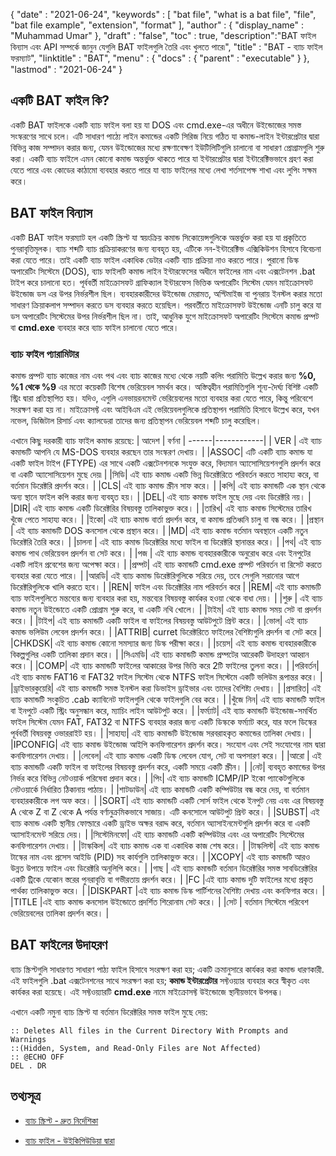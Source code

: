 {
  "date" : "2021-06-24",
  "keywords" : [ "bat file", "what is a bat file", "file", "bat file example", "extension", "format" ],
  "author" : {
    "display_name" : "Muhammad Umar"
},
  "draft" : "false",
  "toc" : true,
  "description":"BAT ফাইল বিন্যাস এবং API সম্পর্কে জানুন যেগুলি BAT ফাইলগুলি তৈরি এবং খুলতে পারে৷",
  "title" : "BAT - ব্যাচ ফাইল ফরম্যাট",
  "linktitle" : "BAT",
  "menu" : {
    "docs" : {
      "parent" : "executable"
}
},
  "lastmod" : "2021-06-24"
}

## একটি BAT ফাইল কি?
একটি BAT ফাইলকে একটি ব্যাচ ফাইল বলা হয় যা DOS এবং cmd.exe-এর অধীনে উইন্ডোজের সমস্ত সংস্করণের সাথে চলে। এটি সাধারণ পাঠ্যে লাইন কমান্ডের একটি সিরিজ নিয়ে গঠিত যা কমান্ড-লাইন ইন্টারপ্রেটার দ্বারা বিভিন্ন কাজ সম্পাদন করার জন্য, যেমন উইন্ডোজের মধ্যে রক্ষণাবেক্ষণ ইউটিলিটিগুলি চালানো বা সাধারণ প্রোগ্রামগুলি শুরু করা। একটি ব্যাচ ফাইলে এমন কোনো কমান্ড অন্তর্ভুক্ত থাকতে পারে যা ইন্টারপ্রেটার দ্বারা ইন্টারেক্টিভভাবে গ্রহণ করা যেতে পারে এবং কোডের কাঠামো ব্যবহার করতে পারে যা ব্যাচ ফাইলের মধ্যে লেখা শর্তসাপেক্ষ শাখা এবং লুপিং সক্ষম করে।
## BAT ফাইল বিন্যাস
একটি BAT ফাইল ফরম্যাট হল একটি স্ক্রিপ্ট যা স্বয়ংক্রিয় কমান্ড সিকোয়েন্সগুলিকে অন্তর্ভুক্ত করা হয় যা প্রকৃতিতে পুনরাবৃত্তিমূলক। ব্যাচ শব্দটি ব্যাচ প্রক্রিয়াকরণের জন্য ব্যবহৃত হয়, এটিকে নন-ইন্টারেক্টিভ এক্সিকিউশন হিসাবে বিবেচনা করা যেতে পারে। তাই একটি ব্যাচ ফাইল একাধিক ডেটার একটি ব্যাচ প্রক্রিয়া নাও করতে পারে। পুরানো ডিস্ক অপারেটিং সিস্টেমে (DOS), ব্যাচ ফাইলটি কমান্ড লাইন ইন্টারফেসের অধীনে ফাইলের নাম এবং এক্সটেনশন .bat টাইপ করে চালানো হত। পূর্ববর্তী মাইক্রোসফট গ্রাফিক্যাল ইন্টারফেস ভিত্তিক অপারেটিং সিস্টেম যেমন মাইক্রোসফট উইন্ডোজ ডস এর উপর নির্ভরশীল ছিল। ব্যবহারকারীদের উইন্ডোজ মেরামত, অপ্টিমাইজ বা পুনরায় ইনস্টল করার মতো সাধারণ ক্রিয়াকলাপ সম্পাদন করতে ডস ব্যবহার করতে হয়েছিল। পরবর্তীতে মাইক্রোসফট উইন্ডোজ এনটি চালু করে যা ডস অপারেটিং সিস্টেমের উপর নির্ভরশীল ছিল না। তাই, আধুনিক যুগে মাইক্রোসফট অপারেটিং সিস্টেমে কমান্ড প্রম্পট বা **cmd.exe** ব্যবহার করে ব্যাচ ফাইল চালানো যেতে পারে।
### ব্যাচ ফাইল প্যারামিটার
কমান্ড প্রম্পট ব্যাচ কাজের নাম এবং পথ এবং ব্যাচ কাজের মধ্যে থেকে নয়টি কলিং পরামিতি উল্লেখ করার জন্য **%0, %1 থেকে %9** এর মতো কয়েকটি বিশেষ ভেরিয়েবল সমর্থন করে। অস্তিত্বহীন পরামিতিগুলি শূন্য-দৈর্ঘ্য বিশিষ্ট একটি স্ট্রিং দ্বারা প্রতিস্থাপিত হয়। যদিও, এগুলি এনভায়রনমেন্ট ভেরিয়েবলের মতো ব্যবহার করা যেতে পারে, কিন্তু পরিবেশে সংরক্ষণ করা হয় না। মাইক্রোসফ্ট এবং আইবিএম এই ভেরিয়েবলগুলিকে প্রতিস্থাপন পরামিতি হিসাবে উল্লেখ করে, যখন নভেল, ডিজিটাল রিসার্চ এবং ক্যালডেরা তাদের জন্য প্রতিস্থাপন ভেরিয়েবল শব্দটি চালু করেছিল।

এখানে কিছু দরকারী ব্যাচ ফাইল কমান্ড রয়েছে:
| আদেশ | বর্ণনা |
------|------------|
| VER | এই ব্যাচ কমান্ডটি আপনি যে MS-DOS ব্যবহার করছেন তার সংস্করণ দেখায়। |
|ASSOC| এটি একটি ব্যাচ কমান্ড যা একটি ফাইল টাইপ (FTYPE) এর সাথে একটি এক্সটেনশনকে সংযুক্ত করে, বিদ্যমান অ্যাসোসিয়েশনগুলি প্রদর্শন করে বা একটি অ্যাসোসিয়েশন মুছে দেয়৷ |
|সিডি| এই ব্যাচ কমান্ড একটি ভিন্ন ডিরেক্টরিতে পরিবর্তন করতে সাহায্য করে, বা বর্তমান ডিরেক্টরি প্রদর্শন করে। |
|CLS| এই ব্যাচ কমান্ড স্ক্রীন সাফ করে। |
|কপি| এই ব্যাচ কমান্ডটি এক স্থান থেকে অন্য স্থানে ফাইল কপি করার জন্য ব্যবহৃত হয়। |
|DEL| এই ব্যাচ কমান্ড ফাইল মুছে দেয় এবং ডিরেক্টরি নয়। |
|DIR| এই ব্যাচ কমান্ড একটি ডিরেক্টরির বিষয়বস্তু তালিকাভুক্ত করে। |
|তারিখ| এই ব্যাচ কমান্ড সিস্টেমের তারিখ খুঁজে পেতে সাহায্য করে। |
|ইকো| এই ব্যাচ কমান্ড বার্তা প্রদর্শন করে, বা কমান্ড প্রতিধ্বনি চালু বা বন্ধ করে। |
|প্রস্থান | এই ব্যাচ কমান্ডটি DOS কনসোল থেকে প্রস্থান করে। |
|MD| এই ব্যাচ কমান্ড বর্তমান অবস্থানে একটি নতুন ডিরেক্টরি তৈরি করে। |
|চালনা | এই ব্যাচ কমান্ড ডিরেক্টরির মধ্যে ফাইল বা ডিরেক্টরি স্থানান্তর করে। |
|পথ| এই ব্যাচ কমান্ড পাথ ভেরিয়েবল প্রদর্শন বা সেট করে। |
|পজ | এই ব্যাচ কমান্ড ব্যবহারকারীকে অনুরোধ করে এবং ইনপুটের একটি লাইন প্রবেশের জন্য অপেক্ষা করে। |
|প্রম্পট| এই ব্যাচ কমান্ডটি cmd.exe প্রম্পট পরিবর্তন বা রিসেট করতে ব্যবহার করা যেতে পারে। |
|আরডি| এই ব্যাচ কমান্ড ডিরেক্টরিগুলিকে সরিয়ে দেয়, তবে সেগুলি সরানোর আগে ডিরেক্টরিগুলিকে খালি করতে হবে। |
|REN| ফাইল এবং ডিরেক্টরির নাম পরিবর্তন করে |
|REM| এই ব্যাচ কমান্ডটি ব্যাচ ফাইলগুলিতে মন্তব্যের জন্য ব্যবহার করা হয়, মন্তব্যের বিষয়বস্তু কার্যকর হওয়া থেকে বাধা দেয়। |
|শুরু | এই ব্যাচ কমান্ড নতুন উইন্ডোতে একটি প্রোগ্রাম শুরু করে, বা একটি নথি খোলে। |
|টাইম| এই ব্যাচ কমান্ড সময় সেট বা প্রদর্শন করে। |
|টাইপ| এই ব্যাচ কমান্ডটি একটি ফাইল বা ফাইলের বিষয়বস্তু আউটপুটে প্রিন্ট করে। |
|ভোল| এই ব্যাচ কমান্ড ভলিউম লেবেল প্রদর্শন করে। |
|ATTRIB| curret ডিরেক্টরিতে ফাইলের বৈশিষ্ট্যগুলি প্রদর্শন বা সেট করে |
|CHKDSK| এই ব্যাচ কমান্ড কোনো সমস্যার জন্য ডিস্ক পরীক্ষা করে। |
|চয়েস| এই ব্যাচ কমান্ড ব্যবহারকারীকে বিকল্পগুলির একটি তালিকা প্রদান করে। |
|সিএমডি| এই ব্যাচ কমান্ডটি কমান্ড প্রম্পটের আরেকটি উদাহরণ আহ্বান করে। |
|COMP| এই ব্যাচ কমান্ডটি ফাইলের আকারের উপর ভিত্তি করে 2টি ফাইলের তুলনা করে। |
|পরিবর্তন| এই ব্যাচ কমান্ড FAT16 বা FAT32 ফাইল সিস্টেম থেকে NTFS ফাইল সিস্টেমে একটি ভলিউম রূপান্তর করে। |
|ড্রাইভারকুয়েরি| এই ব্যাচ কমান্ডটি সমস্ত ইনস্টল করা ডিভাইস ড্রাইভার এবং তাদের বৈশিষ্ট্য দেখায়। |
|প্রসারিত| এই ব্যাচ কমান্ডটি সংকুচিত .cab ক্যাবিনেট ফাইলগুলি থেকে ফাইলগুলি বের করে। |
|খুঁজে নিন| এই ব্যাচ কমান্ডটি ফাইল বা ইনপুটে একটি স্ট্রিং অনুসন্ধান করে, ম্যাচিং লাইন আউটপুট করে। |
|ফর্ম্যাট| এই ব্যাচ কমান্ডটি উইন্ডোজ-সমর্থিত ফাইল সিস্টেম যেমন FAT, FAT32 বা NTFS ব্যবহার করার জন্য একটি ডিস্ককে ফর্ম্যাট করে, যার ফলে ডিস্কের পূর্ববর্তী বিষয়বস্তু ওভাররাইট হয়। |
|সাহায্য| এই ব্যাচ কমান্ডটি উইন্ডোজ সরবরাহকৃত কমান্ডের তালিকা দেখায়। |
|IPCONFIG| এই ব্যাচ কমান্ড উইন্ডোজ আইপি কনফিগারেশন প্রদর্শন করে। সংযোগ এবং সেই সংযোগের নাম দ্বারা কনফিগারেশন দেখায়। |
|লেবেল| এই ব্যাচ কমান্ড একটি ডিস্ক লেবেল যোগ, সেট বা অপসারণ করে। |
|আরো | এই ব্যাচ কমান্ডটি একটি ফাইল বা ফাইলের বিষয়বস্তু প্রদর্শন করে, একটি সময়ে একটি স্ক্রীন। |
|নেট| ব্যবহৃত কমান্ডের উপর নির্ভর করে বিভিন্ন নেটওয়ার্ক পরিষেবা প্রদান করে। |
|পিং| এই ব্যাচ কমান্ডটি ICMP/IP ইকো প্যাকেটগুলিকে নেটওয়ার্কে নির্ধারিত ঠিকানায় পাঠায়। |
|শাটডাউন| এই ব্যাচ কমান্ডটি একটি কম্পিউটার বন্ধ করে দেয়, বা বর্তমান ব্যবহারকারীকে লগ অফ করে। |
|SORT| এই ব্যাচ কমান্ডটি একটি সোর্স ফাইল থেকে ইনপুট নেয় এবং এর বিষয়বস্তু A থেকে Z বা Z থেকে A পর্যন্ত বর্ণানুক্রমিকভাবে সাজায়। এটি কনসোলে আউটপুট প্রিন্ট করে। |
|SUBST| এই ব্যাচ কমান্ড একটি স্থানীয় ফোল্ডারে একটি ড্রাইভ অক্ষর বরাদ্দ করে, বর্তমান অ্যাসাইনমেন্টগুলি প্রদর্শন করে বা একটি অ্যাসাইনমেন্ট সরিয়ে দেয়। |
|সিস্টেমিনফো| এই ব্যাচ কমান্ডটি একটি কম্পিউটার এবং এর অপারেটিং সিস্টেমের কনফিগারেশন দেখায়। |
|টাস্ককিল| এই ব্যাচ কমান্ড এক বা একাধিক কাজ শেষ করে। |
|টাস্কলিস্ট| এই ব্যাচ কমান্ড টাস্কের নাম এবং প্রসেস আইডি (PID) সহ কার্যগুলি তালিকাভুক্ত করে। |
|XCOPY| এই ব্যাচ কমান্ডটি আরও উন্নত উপায়ে ফাইল এবং ডিরেক্টরি অনুলিপি করে। |
|গাছ | এই ব্যাচ কমান্ডটি বর্তমান ডিরেক্টরির সমস্ত সাবডিরেক্টরির একটি ট্রিকে যেকোন স্তরের পুনরাবৃত্তি বা গভীরতায় প্রদর্শন করে। |
|FC |এই ব্যাচ কমান্ড দুটি ফাইলের মধ্যে প্রকৃত পার্থক্য তালিকাভুক্ত করে। |
|DISKPART |এই ব্যাচ কমান্ড ডিস্ক পার্টিশনের বৈশিষ্ট্য দেখায় এবং কনফিগার করে। |
|TITLE |এই ব্যাচ কমান্ড কনসোল উইন্ডোতে প্রদর্শিত শিরোনাম সেট করে। |
|সেট | বর্তমান সিস্টেমে পরিবেশ ভেরিয়েবলের তালিকা প্রদর্শন করে। |

## BAT ফাইলের উদাহরণ
ব্যাচ স্ক্রিপ্টগুলি সাধারণত সাধারণ পাঠ্য ফাইল হিসাবে সংরক্ষণ করা হয়; একটি ক্রমানুসারে কার্যকর করা কমান্ড ধারণকারী. এই ফাইলগুলি .bat এক্সটেনশনের সাথে সংরক্ষণ করা হয়; **কমান্ড ইন্টারপ্রেটার** সফ্টওয়্যার ব্যবহার করে স্বীকৃত এবং কার্যকর করা হয়েছে। এই সফ্টওয়্যারটি **cmd.exe** নামে মাইক্রোসফ্ট উইন্ডোজে স্থানীয়ভাবে উপলব্ধ।

এখানে একটি নমুনা ব্যাচ স্ক্রিপ্ট যা বর্তমান ডিরেক্টরির সমস্ত ফাইল মুছে দেয়:
```
:: Deletes All files in the Current Directory With Prompts and Warnings
::(Hidden, System, and Read-Only Files are Not Affected)
:: @ECHO OFF
DEL . DR
```


## তথ্যসূত্র 

* [ব্যাচ স্ক্রিপ্ট - দ্রুত নির্দেশিকা](https://www.tutorialspoint.com/batch_script/batch_script_quick_guide.htm)

* [ব্যাচ ফাইল - উইকিপিউডিয়া দ্বারা](https://en.wikipedia.org/wiki/Batch_file)


